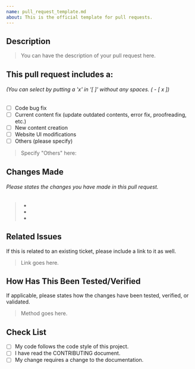 ```yaml
---
name: pull_request_template.md
about: This is the official template for pull requests.
---
```


## Description
> You can have the description of your pull request here. 


##  This pull request includes a:
###### (You can select by putting a 'x' in '[ ]' without any spaces. ( - [ x ])
- [ ] Code bug fix
- [ ] Current content fix (update outdated contents, error fix, proofreading, etc.)
- [ ] New content creation
- [ ] Website UI modifications
- [ ] Others (please specify)
> Specify "Others" here: 

## Changes Made

###### Please states the changes you have made in this pull request.
> -
> -
> -

## Related Issues
If this is related to an existing ticket, please include a link to it as well.
> Link goes here.

## How Has This Been Tested/Verified 
If applicable, please states how the changes have been tested, verified, or validated.
> Method goes here.

## Check List
- [ ] My code follows the code style of this project.
- [ ] I have read the CONTRIBUTING document.
- [ ] My change requires a change to the documentation.
